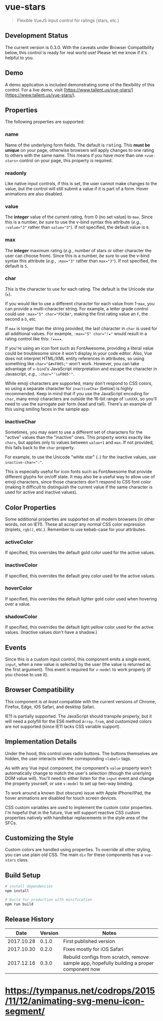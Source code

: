 # vue-stars

> Flexible VueJS input control for ratings (stars, etc.)

## Development Status

The current version is 0.3.0. With the caveats under Browser Compatibility below, this control
is ready for real world use! Please let me know if it's helpful to you.

## Demo

A demo application is included demonstrating some of the flexibility of this control. For a live
demo, visit [https://www.tallent.us/vue-stars/](https://www.tallent.us/vue-stars/).

## Properties

The following properties are supported:

### name

Name of the underlying form fields. The default is <kbd>rating</kbd>. This **must be unique** on
your page, otherwise browsers will apply changes to one rating to others with the same name. This
means if you have more than one `<vue-stars>` control on your page, this property _is_ required.

### readonly

Like native input controls, if this is set, the user cannot make changes to the value, but the control
will still submit a value if it is part of a form. Hover animations are also disabled.

### value

The **integer** value of the current rating, from 0 (no set value) to `max`. Since this is a number,
_be sure_ to use the v-bind syntax this attribute (_e.g._, `:value="3"` rather than `value="3"`). If not
specified, the default value is `0`.

### max

The **integer** maximum rating (_e.g._, number of stars or other character the user can choose from).
Since this is a number, _be sure_ to use the v-bind syntax this attribute (_e.g._, `:max="3"` rather
than `max="3"`). If not specified, the default is `5`.

### char

This is the character to use for each rating. The default is the Unicode star (`★`).

If you would like to use a different character for each value from 1-`max`, you can provide a
multi-character string. For example, a letter grade control could use `:max="5" char="FDCBA"`, making
the first rating value an `F`, the second a `D`, etc.

If `max` is longer than the string provided, the last character in `char` is used for all additional
values. For example, `:max="5" char="!★"` would result in a rating control like this: `!★★★★`.

If you're using an icon font such as FontAwesome, providing a literal value could be troublesome since
it won't display in your code editor. Also, Vue does not interpret HTML/XML entity references in
attributes, so using something like `char="&#xF005;"` won't work. However, you can take advantage of
`v-bind`'s JavaScript interpretation and escape the character in Javascript, _e.g._, `:char="'\uF005'"`.

While emoji characters are supported, many don't respond to CSS colors, so using a separate character
for `inactiveChar` (below) is highly recommended. Keep in mind that if you use the JavaScript encoding
for `char`, many emoji characters are outside the 16-bit range of `\uXXXX`, so you'll need to use the
surrogate pair form (lead and tail). There's an example of this using smiling faces in the sample app.

### inactiveChar

Sometimes, you may want to use a different set of characters for the "active" values than the "inactive"
ones. This property works exactly like `chars`, but applies only to values between `value+1` and `max`.
If not provided, this falls back to the `char` property.

For example, to use the Unicode "white star" (`☆`) for the inactive values, use `inactive-char="☆"`.

This is especially useful for icon fonts such as FontAwesome that provide different glyphs for on/off
state. It may also be a useful way to allow use of emoji characters, since those characters don't
respond to CSS font color (making it difficult to distinguish the current value if the same character
is used for active and inactive values).

## Color Properties

Some additional properties are supported on all modern browsers (in other words, not on IE11). These
all accept any normal CSS color expression (triplets, `rgb()`, etc.). Remember to use kebab-case for
your attributes.

### activeColor

If specified, this overrides the default gold color used for the active values.

### inactiveColor

If specified, this overrides the default grey color used for the active values.

### hoverColor

If specified, this overrides the default lighter gold color used when hovering over a value.

### shadowColor

If specified, this overrides the default light yellow color used for the active values. (Inactive
values don't have a shadow.)

## Events

Since this is a custom input control, this component emits a single event, `input`, when a new value
is selected by the user (the value is returned as the first argument). This event is required for
`v-model` to work properly (if you choose to use it).

## Browser Compatibility

This component is <i>at least</i> compatible with the current versions of Chrome, Firefox, Edge, iOS
Safari, and desktop Safari.

IE11 is partially supported. The JavaScript should transpile properly, but it will need a polyfill
for the ES6 method `Array.from`, and customized colors are not supported (since IE11 lacks CSS
variable support).

## Implementation Details

Under the hood, this control uses radio buttons. The buttons themselves are hidden, the user interacts
with the corresponding `<label>` tags.

As with any Vue input component, the component's `value` property won't automatically change to match
the user's selection (though the unerlying DOM value will). You'll need to either listen for the `input`
event and change the property yourself, or use `v-model` to set up two-way binding.

To work around a known (but obscure) issue with Apple iPhone/iPad, the hover animations are disabled
for touch screen devices.

CSS custom variables are used to implement the custom color properties. I'm hopeful that in the future,
Vue will support reactive CSS custom properties natively with handlebar replacements in the style area
of the SFCs.

## Customizing the Style

Custom colors are handled using properties. To override all other styling, you can use plain old CSS.
The main `div` for these components has a `vue-stars` class.

## Build Setup

```bash
# install dependencies
npm install

# build for production with minification
npm run build
```

## Release History

| Date       | Version | Notes                                                                                      |
| ---------- | ------- | ------------------------------------------------------------------------------------------ |
| 2017.10.28 | 0.1.0   | First published version                                                                    |
| 2017.10.30 | 0.2.0   | Fixes mostly for iOS Safari                                                                |
| 2017.12.16 | 0.3.0   | Rebuild configs from scratch, remove sample app, hopefully building a proper component now |



# https://tympanus.net/codrops/2015/11/12/animating-svg-menu-icon-segment/
